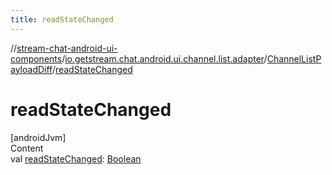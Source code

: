 ```yaml
---
title: readStateChanged
---
```

//[stream-chat-android-ui-components](../../../index.md)/[io.getstream.chat.android.ui.channel.list.adapter](../index.md)/[ChannelListPayloadDiff](index.md)/[readStateChanged](readStateChanged.md)



# readStateChanged  
[androidJvm]  
Content  
val [readStateChanged](readStateChanged.md): [Boolean](https://kotlinlang.org/api/latest/jvm/stdlib/kotlin/-boolean/index.html)  



